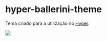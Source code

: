 # hyper-ballerini-theme

Tema criado para a utilização no [Hyper](https://hyper.is).

<img src="https://i.imgur.com/BFKNEbH.png" />
